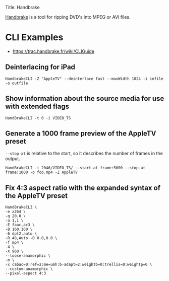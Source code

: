 Title: Handbrake

[Handbrake](http://handbrake.m0k.org/) is a tool for ripping DVD's into MPEG or AVI files.

# CLI Examples

- <https://trac.handbrake.fr/wiki/CLIGuide>

## Deinterlacing for iPad

```
HandbrakeCLI -Z "AppleTV" --deinterlace fast --maxWidth 1024 -i infile -o outfile
```

## Show information about the source media for use with extended flags

```
HandBrakeCLI -t 0 -i VIDEO_TS
```

## Generate a 1000 frame preview of the AppleTV preset

`--stop-at` is relative to the start, so it describes the number of frames in the output.

```
HandBrakeCLI -i 2046/VIDEO_TS/ --start-at frame:5000 --stop-at frame:1000 -o foo.mp4 -Z AppleTV
```

## Fix 4:3 aspect ratio with the expanded syntax of the AppleTV preset

```
HandBrakeCLI \
-e x264 \
-q 20.0 \
-a 1,1 \
-E faac,ac3 \
-B 160,160 \
-6 dpl2,auto \
-R 48,Auto -D 0.0,0.0 \
-f mp4 \
-4 \
-X 960 \
--loose-anamorphic \
-m \
-x cabac=0:ref=2:me=umh:b-adapt=2:weightb=0:trellis=0:weightp=0 \
--custom-anamorphic \
--pixel-aspect 4:3
```
